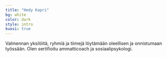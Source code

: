 ```yaml
---
title: "Hedy Kapri"
bg: white
color: dark
style: intro
kuosi: true
---
```

<div class="toplogo"></div>

Valmennan yksilöitä, ryhmiä ja tiimejä löytämään oleellisen ja onnistumaan työssään. Olen sertifioitu ammatticoach ja sosiaalipsykologi.
